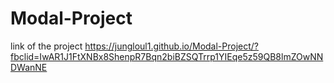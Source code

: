# Modal-Project
link of the project https://jungloul1.github.io/Modal-Project/?fbclid=IwAR1J1FtXNBx8ShenpR7Bqn2biBZSQTrrp1YIEqe5z59QB8lmZOwNNDWanNE
